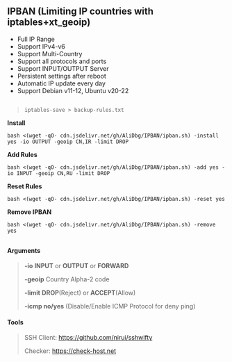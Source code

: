 ## IPBAN (Limiting IP countries with iptables+xt_geoip)

- Full IP Range
- Support IPv4-v6
- Support Multi-Country
- Support all protocols and ports
- Support INPUT/OUTPUT Server
- Persistent settings after reboot
- Automatic IP update every day
- Support Debian v11-12, Ubuntu v20-22
## 
> ```iptables-save > backup-rules.txt```
  
**Install**
```
bash <(wget -qO- cdn.jsdelivr.net/gh/AliDbg/IPBAN/ipban.sh) -install yes -io OUTPUT -geoip CN,IR -limit DROP
```


**Add Rules**
```
bash <(wget -qO- cdn.jsdelivr.net/gh/AliDbg/IPBAN/ipban.sh) -add yes -io INPUT -geoip CN,RU -limit DROP
```

**Reset Rules**
```
bash <(wget -qO- cdn.jsdelivr.net/gh/AliDbg/IPBAN/ipban.sh) -reset yes
```

**Remove IPBAN**
```
bash <(wget -qO- cdn.jsdelivr.net/gh/AliDbg/IPBAN/ipban.sh) -remove yes
```
## 
#### Arguments
>
> **-io** **INPUT** or **OUTPUT** or **FORWARD**
>
> **-geoip** Country	Alpha-2 code
>
> **-limit**  **DROP**(Reject) or **ACCEPT**(Allow)
>
> **-icmp no/yes** (Disable/Enable ICMP Protocol for deny ping)


#### Tools
> SSH Client: https://github.com/nirui/sshwifty
>
> Checker: https://check-host.net
